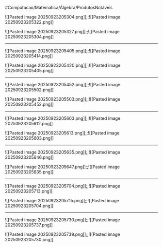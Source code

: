 
#Computacao/Matematica/Álgebra/ProdutosNotáveis

![[Pasted image 20250923205304.png]];;![[Pasted image 20250923205322.png]]
<!--SR:!2025-09-27,4,278-->

![[Pasted image 20250923205327.png]];;![[Pasted image 20250923205304.png]]
<!--SR:!2025-09-27,4,270-->

---

![[Pasted image 20250923205405.png]];;![[Pasted image 20250923205414.png]]
<!--SR:!2025-09-27,4,278-->

![[Pasted image 20250923205420.png]];;![[Pasted image 20250923205405.png]]
<!--SR:!2025-09-27,4,270-->

---

![[Pasted image 20250923205452.png]];;![[Pasted image 20250923205502.png]]
<!--SR:!2025-09-27,4,278-->

![[Pasted image 20250923205503.png]];;![[Pasted image 20250923205452.png]]
<!--SR:!2025-09-27,4,270-->

---

![[Pasted image 20250923205603.png]];;![[Pasted image 20250923205612.png]]
<!--SR:!2025-09-27,4,278-->

![[Pasted image 20250923205613.png]];;![[Pasted image 20250923205603.png]]
<!--SR:!2025-09-27,4,278-->

---

![[Pasted image 20250923205635.png]];;![[Pasted image 20250923205646.png]]
<!--SR:!2025-09-27,3,258-->

![[Pasted image 20250923205647.png]];;![[Pasted image 20250923205635.png]]
<!--SR:!2025-09-27,4,278-->

---

![[Pasted image 20250923205704.png]];;![[Pasted image 20250923205713.png]]
<!--SR:!2025-09-27,4,270-->

![[Pasted image 20250923205715.png]];;![[Pasted image 20250923205704.png]]
<!--SR:!2025-09-27,4,270-->

---

![[Pasted image 20250923205730.png]];;![[Pasted image 20250923205737.png]]
<!--SR:!2025-09-27,4,278-->

![[Pasted image 20250923205739.png]];;![[Pasted image 20250923205730.png]]
<!--SR:!2025-09-27,4,278-->
